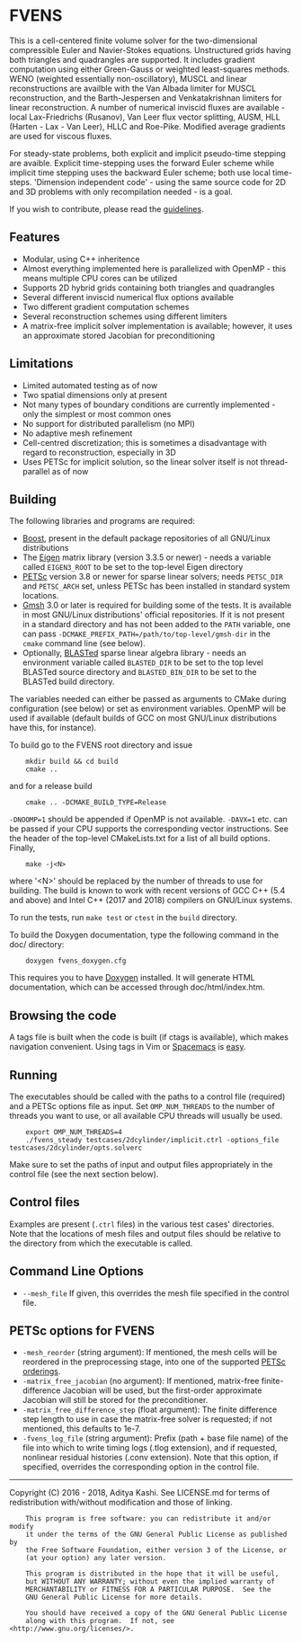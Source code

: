 FVENS
=====

This is a cell-centered finite volume solver for the two-dimensional compressible Euler and Navier-Stokes equations. Unstructured grids having both triangles and quadrangles are supported. It includes gradient computation using either Green-Gauss or weighted least-squares methods. WENO (weighted essentially non-oscillatory), MUSCL and linear reconstructions are availble with the Van Albada limiter for MUSCL reconstruction, and the Barth-Jespersen and Venkatakrishnan limiters for linear reconstruction. A number of numerical inviscid fluxes are available - local Lax-Friedrichs (Rusanov), Van Leer flux vector splitting, AUSM, HLL (Harten - Lax - Van Leer), HLLC and Roe-Pike. Modified average gradients are used for viscous fluxes.

For steady-state problems, both explicit and implicit pseudo-time stepping are avaible. Explicit time-stepping uses the forward Euler scheme while implicit time stepping uses the backward Euler scheme; both use local time-steps. 'Dimension independent code' - using the same source code for 2D and 3D problems with only recompilation needed - is a goal.

If you wish to contribute, please read the [guidelines](CONTRIBUTING.md).

Features
--------
- Modular, using C++ inheritence
- Almost everything implemented here is parallelized with OpenMP - this means multiple CPU cores can be utilized
- Supports 2D hybrid grids containing both triangles and quadrangles
- Several different inviscid numerical flux options available
- Two different gradient computation schemes
- Several reconstruction schemes using different limiters
- A matrix-free implicit solver implementation is available; however, it uses an approximate stored Jacobian for preconditioning

Limitations
-----------
- Limited automated testing as of now
- Two spatial dimensions only at present
- Not many types of boundary conditions are currently implemented - only the simplest or most common ones
- No support for distributed parallelism (no MPI)
- No adaptive mesh refinement
- Cell-centred discretization; this is sometimes a disadvantage with regard to reconstruction, especially in 3D
- Uses PETSc for implicit solution, so the linear solver itself is not thread-parallel as of now

Building
--------
The following libraries and programs are required:
- [Boost](http://www.boost.org/), present in the default package repositories of all GNU/Linux distributions
- The [Eigen](http://eigen.tuxfamily.org/index.php?title=Main_Page) matrix library (version 3.3.5 or newer) - needs a variable called `EIGEN3_ROOT` to be set to the top-level Eigen directory
- [PETSc](http://www.mcs.anl.gov/petsc/) version 3.8 or newer for sparse linear solvers; needs `PETSC_DIR` and `PETSC_ARCH` set, unless PETSc has been installed in standard system locations.
- [Gmsh](http://gmsh.info/) 3.0 or later is required for building some of the tests. It is available in most GNU/Linux distributions' official repositories. If it is not present in a standard directory and has not been added to the `PATH` variable, one can pass
`-DCMAKE_PREFIX_PATH=/path/to/top-level/gmsh-dir` in the `cmake` command line (see below).
- Optionally, [BLASTed](https://github.com/Slaedr/BLASTed) sparse linear algebra library - needs an environment variable called `BLASTED_DIR` to be set to the top level BLASTed source directory and `BLASTED_BIN_DIR` to be set to the BLASTed build directory.

The variables needed can either be passed as arguments to CMake during configuration (see below) or set as environment variables. OpenMP will be used if available (default builds of GCC on most GNU/Linux distributions have this, for instance).

To build go to the FVENS root directory and issue

		mkdir build && cd build
		cmake .. 

and for a release build

		cmake .. -DCMAKE_BUILD_TYPE=Release

`-DNOOMP=1` should be appended if OpenMP is not available. `-DAVX=1` etc. can be passed if your CPU supports the corresponding vector instructions. See the header of the top-level CMakeLists.txt for a list of all build options.  Finally,

		make -j<N>

where '\<N\>' should be replaced by the number of threads to use for building. The build is known to work with recent versions of GCC C++ (5.4 and above) and Intel C++ (2017 and 2018) compilers on GNU/Linux systems.

To run the tests, run `make test` or `ctest` in the `build` directory.

To build the Doxygen documentation, type the following command in the doc/ directory:

		doxygen fvens_doxygen.cfg

This requires you to have [Doxygen](http://www.stack.nl/~dimitri/doxygen/index.html) installed. It will generate HTML documentation, which can be accessed through doc/html/index.htm.

Browsing the code
-----------------
A tags file is built when the code is built (if ctags is available), which makes navigation convenient. Using tags in Vim or [Spacemacs](http://spacemacs.org/) is [easy](http://vim.wikia.com/wiki/Browsing_programs_with_tags).

Running
-------
The executables should be called with the paths to a control file (required) and a PETSc options file as input. Set `OMP_NUM_THREADS` to the number of threads you want to use, or all available CPU threads will usually be used.

		export OMP_NUM_THREADS=4
		./fvens_steady testcases/2dcylinder/implicit.ctrl -options_file testcases/2dcylinder/opts.solverc

Make sure to set the paths of input and output files appropriately in the control file (see the next section below).

Control files
-------------
Examples are present (`.ctrl` files) in the various test cases' directories. Note that the locations of mesh files and output files should be relative to the directory from which the executable is called.

Command Line Options
--------------------
* `--mesh_file` <string> If given, this overrides the mesh file specified in the control file.

PETSc options for FVENS
-----------------------
* `-mesh_reorder` (string argument): If mentioned, the mesh cells will be reordered in the preprocessing stage, into one of the supported [PETSc orderings](http://www.mcs.anl.gov/petsc/petsc-current/docs/manualpages/Mat/MatOrderingType.html).
* `-matrix_free_jacobian` (no argument): If mentioned, matrix-free finite-difference Jacobian will be used, but the first-order approximate Jacobian will still be stored for the preconditioner.
* `-matrix_free_difference_step` (float argument): The finite difference step length to use in case the matrix-free solver is requested; if not mentioned, this defaults to 1e-7.
* `-fvens_log_file` (string argument): Prefix (path + base file name) of the file into which to write timing logs (.tlog extension), and if requested, nonlinear residual histories (.conv extension). Note that this option, if specified, overrides the corresponding option in the control file.

---

Copyright (C) 2016 - 2018, Aditya Kashi. See LICENSE.md for terms of redistribution with/without modification and those of linking.

        This program is free software: you can redistribute it and/or modify
        it under the terms of the GNU General Public License as published by
        the Free Software Foundation, either version 3 of the License, or
        (at your option) any later version.

        This program is distributed in the hope that it will be useful,
        but WITHOUT ANY WARRANTY; without even the implied warranty of
        MERCHANTABILITY or FITNESS FOR A PARTICULAR PURPOSE.  See the
        GNU General Public License for more details.

        You should have received a copy of the GNU General Public License
        along with this program.  If not, see <http://www.gnu.org/licenses/>.
